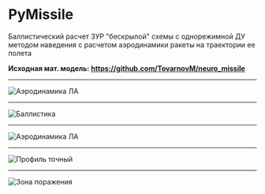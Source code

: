 # PyMissile

Баллистический расчет ЗУР "бескрылой" схемы с однорежимной ДУ методом наведения с расчетом аэродинамики ракеты на траектории ее полета

**Исходная мат. модель: https://github.com/TovarnovM/neuro_missile**

-----------------------------------------------------------------------------------------------------------------

![Аэродинамика ЛА](https://user-images.githubusercontent.com/70746078/119701542-1f390a80-be5d-11eb-86f9-155665e5db29.png)

-----------------------------------------------------------------------------------------------------------------

![Баллистика](https://user-images.githubusercontent.com/70746078/119707552-f36d5300-be63-11eb-9e64-37fa48a46f0f.png)

-----------------------------------------------------------------------------------------------------------------

![Аэродинамика ЛА](https://user-images.githubusercontent.com/70746078/119725585-cd05e280-be78-11eb-804c-b23a148e448e.png)

-----------------------------------------------------------------------------------------------------------------

![Профиль точный](https://user-images.githubusercontent.com/70746078/119725826-16eec880-be79-11eb-9989-8ba80ee3087e.png)

-----------------------------------------------------------------------------------------------------------------

![Зона поражения](https://user-images.githubusercontent.com/70746078/119725965-3dacff00-be79-11eb-95e2-cefa33ebf1d8.png)
